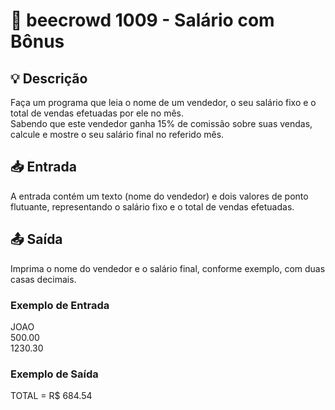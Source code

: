 # 📝 beecrowd 1009 - Salário com Bônus

## 💡 Descrição

Faça um programa que leia o nome de um vendedor, o seu salário fixo e o total de vendas efetuadas por ele no mês.  
Sabendo que este vendedor ganha 15% de comissão sobre suas vendas, calcule e mostre o seu salário final no referido mês.

## 📥 Entrada

A entrada contém um texto (nome do vendedor) e dois valores de ponto flutuante, representando o salário fixo e o total de vendas efetuadas.

## 📤 Saída

Imprima o nome do vendedor e o salário final, conforme exemplo, com duas casas decimais.

### Exemplo de Entrada
JOAO  
500.00  
1230.30  

### Exemplo de Saída
TOTAL = R$ 684.54
